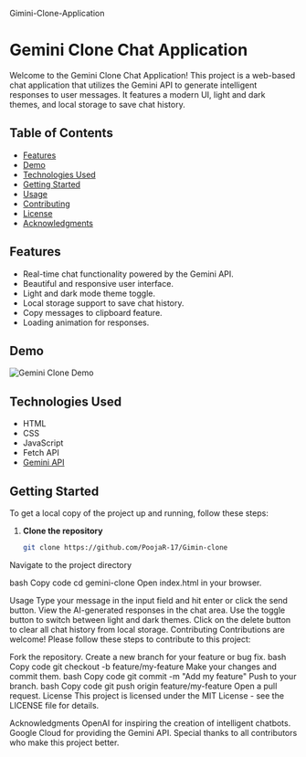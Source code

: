 
Gimini-Clone-Application
# Gemini Clone Chat Application

Welcome to the Gemini Clone Chat Application! This project is a web-based chat application that utilizes the Gemini API to generate intelligent responses to user messages. It features a modern UI, light and dark themes, and local storage to save chat history.

## Table of Contents

- [Features](#features)
- [Demo](#demo)
- [Technologies Used](#technologies-used)
- [Getting Started](#getting-started)
- [Usage](#usage)
- [Contributing](#contributing)
- [License](#license)
- [Acknowledgments](#acknowledgments)

## Features

- Real-time chat functionality powered by the Gemini API.
- Beautiful and responsive user interface.
- Light and dark mode theme toggle.
- Local storage support to save chat history.
- Copy messages to clipboard feature.
- Loading animation for responses.

## Demo

![Gemini Clone Demo](https://github.com/PoojaR-17/Gimin-clone/blob/main/gimini-clone.png)

## Technologies Used

- HTML
- CSS
- JavaScript
- Fetch API
- [Gemini API](https://cloud.google.com/generative-language/docs)

## Getting Started

To get a local copy of the project up and running, follow these steps:

1. **Clone the repository**
   ```bash
   git clone https://github.com/PoojaR-17/Gimin-clone
Navigate to the project directory

bash
Copy code
cd gemini-clone
Open index.html in your browser.

Usage
Type your message in the input field and hit enter or click the send button.
View the AI-generated responses in the chat area.
Use the toggle button to switch between light and dark themes.
Click on the delete button to clear all chat history from local storage.
Contributing
Contributions are welcome! Please follow these steps to contribute to this project:

Fork the repository.
Create a new branch for your feature or bug fix.
bash
Copy code
git checkout -b feature/my-feature
Make your changes and commit them.
bash
Copy code
git commit -m "Add my feature"
Push to your branch.
bash
Copy code
git push origin feature/my-feature
Open a pull request.
License
This project is licensed under the MIT License - see the LICENSE file for details.

Acknowledgments
OpenAI for inspiring the creation of intelligent chatbots.
Google Cloud for providing the Gemini API.
Special thanks to all contributors who make this project better.
